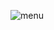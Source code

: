 ![menu](https://github.com/ftmhabt/mobile-menu/assets/149063046/82498982-96f4-4dca-8de9-89dac57ca4a4)
